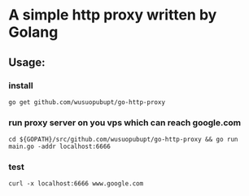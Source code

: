 # A simple http proxy written by Golang

## Usage:


### install
``` shell
go get github.com/wusuopubupt/go-http-proxy
```

### run proxy server on you vps which can reach google.com
```
cd ${GOPATH}/src/github.com/wusuopubupt/go-http-proxy && go run main.go -addr localhost:6666
```

### test
``` shell
curl -x localhost:6666 www.google.com
```

